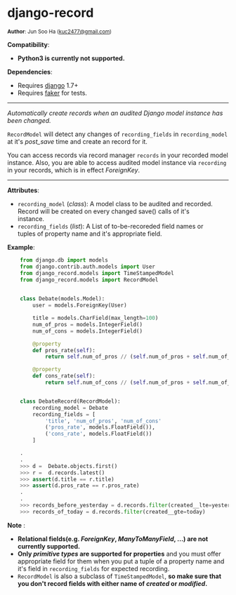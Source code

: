 # django-record
<small>**Author**: Jun Soo Ha (<kuc2477@gmail.com>)</small>

**Compatibility**:
* __Python3 is currently not supported.__  
  
**Dependencies**:
* Requires [django](https://github.com/django/django) 1.7+
* Requires [faker](https://github.com/joke2k/faker) for tests.  

---

*Automatically create records when an audited Django model instance has been changed.*

`RecordModel` will detect any changes of `recording_fields` in
`recording_model` at it's *post_save* time and create an record for it.  

You can access records via record manager `records` in your recorded model
instance. Also, you are able to access audited model instance via `recording` in
your records, which is in effect *ForeignKey*.

---

**Attributes**:
* `recording_model` (*class*): A model class to be audited and recorded.  
      Record will be created on every changed save() calls of it's  
      instance.  
* `recording_fields` (*list*): A List of to-be-recoreded field names or  
      tuples of property name and it's appropriate field.  

**Example**:
~~~ python
    from django.db import models
    from django.contrib.auth.models import User
    from django_record.models import TimeStampedModel
    from django_record.models import RecordModel
    

    class Debate(models.Model):
        user = models.ForeignKey(User)

        title = models.CharField(max_length=100)
        num_of_pros = models.IntegerField()
        num_of_cons = models.IntegerField()

        @property
        def pros_rate(self):
            return self.num_of_pros // (self.num_of_pros + self.num_of_cons)

        @property
        def cons_rate(self):
            return self.num_of_cons // (self.num_of_pros + self.num_of_cons)


    class DebateRecord(RecordModel):
        recording_model = Debate
        recording_fields = [
            'title', 'num_of_pros', 'num_of_cons'
            ('pros_rate', models.FloatField()),
            ('cons_rate', models.FloatField())
        ]

    .
    .
    >>> d =  Debate.objects.first()
    >>> r =  d.records.latest()
    >>> assert(d.title == r.title)
    >>> assert(d.pros_rate == r.pros_rate)
    .
    .
    >>> records_before_yesterday = d.records.filter(created__lte=yesterday)
    >>> records_of_today = d.records.filter(created__gte=today)
~~~  

**Note**
:
* __Relational fields(e.g. *ForeignKey*, *ManyToManyField*, ...) are not__ 
    __currently supported.__  
* __Only *primitive types* are supported for properties__ and you must offer
    appropriate field for them when you put a tuple of a property
    name and it's field in `recording_fields` for expected recording.  
* `RecordModel` is also a subclass of `TimeStampedModel`, __so make sure that__
    __you don't record fields with either name of *created* or *modified*.__
